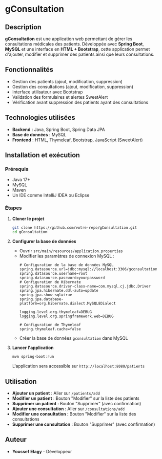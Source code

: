 # gConsultation

## Description
**gConsultation** est une application web permettant de gérer les consultations médicales des patients. Développée avec **Spring Boot**, **MySQL** et une interface en **HTML + Bootstrap**, cette application permet d'ajouter, modifier et supprimer des patients ainsi que leurs consultations.

## Fonctionnalités
- Gestion des patients (ajout, modification, suppression)
- Gestion des consultations (ajout, modification, suppression)
- Interface utilisateur avec Bootstrap
- Validation des formulaires et alertes SweetAlert
- Vérification avant suppression des patients ayant des consultations

## Technologies utilisées
- **Backend** : Java, Spring Boot, Spring Data JPA
- **Base de données** : MySQL
- **Frontend** : HTML, Thymeleaf, Bootstrap, JavaScript (SweetAlert)

## Installation et exécution

### Prérequis
- Java 17+
- MySQL
- Maven
- Un IDE comme IntelliJ IDEA ou Eclipse

### Étapes
1. **Cloner le projet**
   ```bash
   git clone https://github.com/votre-repo/gConsultation.git
   cd gConsultation
   ```
2. **Configurer la base de données**
   - Ouvrir `src/main/resources/application.properties`
   - Modifier les paramètres de connexion MySQL :
     ```properties
     # Configuration de la base de données MySQL
     spring.datasource.url=jdbc:mysql://localhost:3306/gconsultation
     spring.datasource.username=root
     spring.datasource.password=yourpassword
     # Configuration de Hibernate
     spring.datasource.driver-class-name=com.mysql.cj.jdbc.Driver
     spring.jpa.hibernate.ddl-auto=update
     spring.jpa.show-sql=true
     spring.jpa.database-platform=org.hibernate.dialect.MySQL8Dialect

     logging.level.org.thymeleaf=DEBUG
     logging.level.org.springframework.web=DEBUG

     # Configuration de Thymeleaf
     spring.thymeleaf.cache=false
     ```
   - Créer la base de données `gconsultation` dans MySQL

3. **Lancer l'application**
   ```bash
   mvn spring-boot:run
   ```
   L'application sera accessible sur `http://localhost:8080/patients`

## Utilisation
- **Ajouter un patient** : Aller sur `/patients/add`
- **Modifier un patient** : Bouton "Modifier" sur la liste des patients
- **Supprimer un patient** : Bouton "Supprimer" (avec confirmation)
- **Ajouter une consultation** : Aller sur `/consultations/add`
- **Modifier une consultation** : Bouton "Modifier" sur la liste des consultations
- **Supprimer une consultation** : Bouton "Supprimer" (avec confirmation)

## Auteur
- **Youssef Elagy** - Développeur
